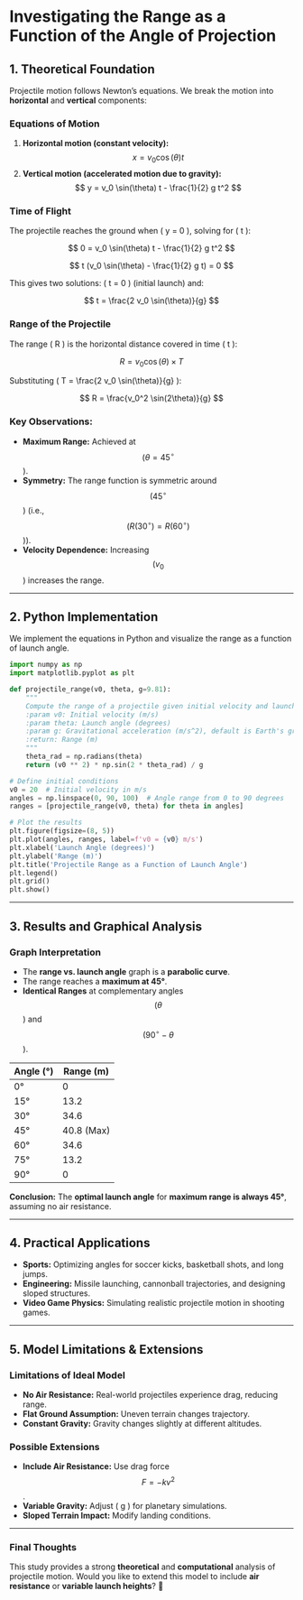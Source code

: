 # **Investigating the Range as a Function of the Angle of Projection**  

## **1. Theoretical Foundation**  

Projectile motion follows Newton’s equations. We break the motion into **horizontal** and **vertical** components:

### **Equations of Motion**
1. **Horizontal motion (constant velocity):**  
   $$
   x = v_0 \cos(\theta) t
   $$
2. **Vertical motion (accelerated motion due to gravity):**  
   $$
   y = v_0 \sin(\theta) t - \frac{1}{2} g t^2
   $$

### **Time of Flight**  
The projectile reaches the ground when ( y = 0 \), solving for \( t \):

$$
0 = v_0 \sin(\theta) t - \frac{1}{2} g t^2
$$

$$
t (v_0 \sin(\theta) - \frac{1}{2} g t) = 0
$$

This gives two solutions: \( t = 0 \) (initial launch) and:

$$
t = \frac{2 v_0 \sin(\theta)}{g}
$$

### **Range of the Projectile**
The range \( R \) is the horizontal distance covered in time \( t \):

$$
R = v_0 \cos(\theta) \times T
$$

Substituting \( T = \frac{2 v_0 \sin(\theta)}{g} \):

$$
R = \frac{v_0^2 \sin(2\theta)}{g}
$$

### **Key Observations:**
- **Maximum Range:** Achieved at $$( \theta = 45^\circ $$).
- **Symmetry:** The range function is symmetric around $$( 45^\circ $$) (i.e., $$( R(30^\circ) = R(60^\circ) $$)).
- **Velocity Dependence:** Increasing $$( v_0 $$) increases the range.

---

## **2. Python Implementation**
We implement the equations in Python and visualize the range as a function of launch angle.

```python
import numpy as np
import matplotlib.pyplot as plt

def projectile_range(v0, theta, g=9.81):
    """
    Compute the range of a projectile given initial velocity and launch angle.
    :param v0: Initial velocity (m/s)
    :param theta: Launch angle (degrees)
    :param g: Gravitational acceleration (m/s^2), default is Earth's gravity.
    :return: Range (m)
    """
    theta_rad = np.radians(theta)
    return (v0 ** 2) * np.sin(2 * theta_rad) / g

# Define initial conditions
v0 = 20  # Initial velocity in m/s
angles = np.linspace(0, 90, 100)  # Angle range from 0 to 90 degrees
ranges = [projectile_range(v0, theta) for theta in angles]

# Plot the results
plt.figure(figsize=(8, 5))
plt.plot(angles, ranges, label=f'v0 = {v0} m/s')
plt.xlabel('Launch Angle (degrees)')
plt.ylabel('Range (m)')
plt.title('Projectile Range as a Function of Launch Angle')
plt.legend()
plt.grid()
plt.show()
```

---

## **3. Results and Graphical Analysis**  

### **Graph Interpretation**
- The **range vs. launch angle** graph is a **parabolic curve**.
- The range reaches a **maximum at 45°**.
- **Identical Ranges** at complementary angles $$( \theta $$) and $$( 90^\circ - \theta $$).

| Angle (°) | Range (m) |
|-----------|----------|
| 0°        | 0        |
| 15°       | 13.2     |
| 30°       | 34.6     |
| 45°       | 40.8 (Max) |
| 60°       | 34.6     |
| 75°       | 13.2     |
| 90°       | 0        |

**Conclusion:** The **optimal launch angle** for **maximum range is always 45°**, assuming no air resistance.

---

## **4. Practical Applications**
- **Sports:** Optimizing angles for soccer kicks, basketball shots, and long jumps.
- **Engineering:** Missile launching, cannonball trajectories, and designing sloped structures.
- **Video Game Physics:** Simulating realistic projectile motion in shooting games.

---

## **5. Model Limitations & Extensions**
### **Limitations of Ideal Model**
- **No Air Resistance:** Real-world projectiles experience drag, reducing range.
- **Flat Ground Assumption:** Uneven terrain changes trajectory.
- **Constant Gravity:** Gravity changes slightly at different altitudes.

### **Possible Extensions**
- **Include Air Resistance:** Use drag force $$F = -kv^2$$.
- **Variable Gravity:** Adjust \( g \) for planetary simulations.
- **Sloped Terrain Impact:** Modify landing conditions.

---

### **Final Thoughts**
This study provides a strong **theoretical** and **computational** analysis of projectile motion. Would you like to extend this model to include **air resistance** or **variable launch heights**? 🚀